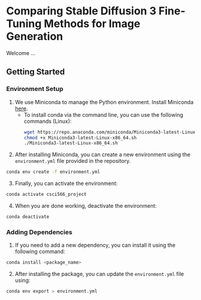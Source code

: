 # Comparing Stable Diffusion 3 Fine-Tuning Methods for Image Generation

Welcome ...

## Getting Started

### Environment Setup

1. We use Miniconda to manage the Python environment. Install Miniconda [here](https://docs.conda.io/en/latest/miniconda.html).
   - To install conda via the command line, you can use the following commands (Linux):
     ```bash
     wget https://repo.anaconda.com/miniconda/Miniconda3-latest-Linux-x86_64.sh
     chmod +x Miniconda3-latest-Linux-x86_64.sh
     ./Miniconda3-latest-Linux-x86_64.sh
     ```
2. After installing Miniconda, you can create a new environment using the `environment.yml` file provided in the repository.

```bash
conda env create -f environment.yml
```

3. Finally, you can activate the environment:

```bash
conda activate csci566_project
```

4. When you are done working, deactivate the environment:

```bash
conda deactivate
```

### Adding Dependencies

1. If you need to add a new dependency, you can install it using the following command:

```bash
conda install <package_name>
```

2. After installing the package, you can update the `environment.yml` file using:

```bash
conda env export > environment.yml
```

